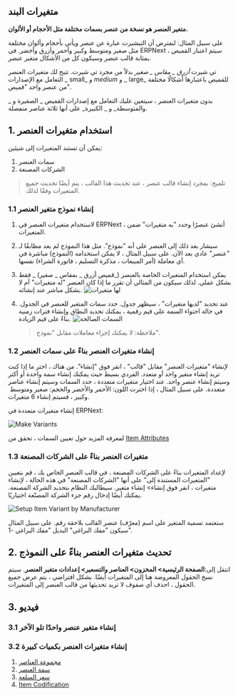 ## متغيرات البند

**متغير العنصر هو نسخة من عنصر بسمات مختلفة مثل الأحجام أو الألوان.**

على سبيل المثال: لنفترض أن التيشيرت عبارة عن عنصر ويأتي بأحجام وألوان مختلفة مثل صغير ومتوسط ​​وكبير وأحمر وأزرق وأخضر. في ERPNext ، سيتم اعتبار القميص بمثابة قالب عنصر وسيكون كل من الأشكال متغير عنصر.

تي شيرت _أزرق _ مقاس _ صغير_ بدلاً من مجرد تي شيرت. تتيح لك متغيرات العنصر التعامل مع الإصدارات _ small_ و _medium_ و _ large_ للقميص باعتبارها أشكالًا مختلفة من عنصر واحد "قميص".

بدون متغيرات العنصر ، سيتعين عليك التعامل مع إصدارات القميص _ الصغيرة و _ والمتوسطة_ و _ الكبيرة_ على أنها ثلاثة عناصر منفصلة.

## 1. استخدام متغيرات العنصر

يمكن أن تستند المتغيرات إلى شيئين:

1. سمات العنصر
2. الشركات المصنعة

> تلميح: بمجرد إنشاء قالب عنصر ، عند تحديث هذا القالب ، يتم أيضًا تحديث جميع المتغيرات وفقًا لذلك.

### 1.1 إنشاء نموذج متغير العنصر

1. لاستخدام متغيرات العنصر في ERPNext ، أنشئ عنصرًا وحدد "به متغيرات" ضمن المتغيرات.
    
2. سيشار بعد ذلك إلى العنصر على أنه "نموذج". مثل هذا النموذج لم يعد مطابقًا لـ "عنصر" عادي بعد الآن. على سبيل المثال ، لا يمكن استخدامه (النموذج) مباشرة في أي معاملة (أمر المبيعات ، مذكرة التسليم ، فاتورة الشراء) نفسها.
    
3. يمكن استخدام المتغيرات الخاصة بالعنصر (_قميص أزرق _ بمقاس _ صغير) _ فقط بشكل عملي. لذلك سيكون من المثالي أن تقرر ما إذا كان العنصر "له متغيرات" أم لا بشكل مباشر عند إنشائه. ![لها متغيرات](https://docs.erpnext.com/files/item-has-variants.png)
    
4. عند تحديد "لديها متغيرات" ، سيظهر جدول. حدد سمات المتغير للعنصر في الجدول. في حالة احتواء السمة على قيم رقمية ، يمكنك تحديد النطاق وإنشاء فترات زمنية بناءً على قيم الزيادة. ![السمات الصالحة](https://docs.erpnext.com/files/item-attributes.png)
    
    > ملاحظة: لا يمكنك إجراء معاملات مقابل "نموذج".
    

### 1.2 إنشاء متغيرات العنصر بناءً على سمات العنصر

لإنشاء "متغيرات العنصر" مقابل "قالب" ، انقر فوق "إنشاء". من هناك ، اختر ما إذا كنت تريد إنشاء متغير واحد أو متعدد. الفردي بسيط حيث يمكنك إنشاء سمة واحدة أو أكثر وسيتم إنشاء عنصر واحد. عند اختيار متغيرات متعددة ، حدد السمات وسيتم إنشاء عناصر متعددة. على سبيل المثال ، إذا اخترت اللون: الأحمر والأخضر والحجم: صغير ومتوسط ​​وكبير ، فسيتم إنشاء 6 متغيرات.

إنشاء متغيرات متعددة في ERPNext:

![Make Variants](https://docs.erpnext.com/files/make-multiple-variants.png)

لمعرفة المزيد حول تعيين السمات ، تحقق من [Item Attributes](https://docs.erpnext.com/docs/v13/user/manual/en/stock/item-attribute)

### 1.3 متغيرات العنصر بناءً على الشركات المصنعة

لإعداد المتغيرات بناءً على الشركات المصنعة ، في قالب العنصر الخاص بك ، قم بتعيين "المتغيرات المستندة إلى" على أنها "الشركات المصنعة" في هذه الحالة ، لإنشاء متغيرات ، انقر فوق إنشاء> إنشاء متغير. سيطالبك النظام بتحديد الشركة المصنعة. يمكنك أيضًا إدخال رقم جزء الشركة المصنّعة اختياريًا.

![Setup Item Variant by Manufacturer](https://docs.erpnext.com/files/select-mfg-for-variant.png)

ستعتمد تسمية المتغير على اسم (معرّف) عنصر القالب بلاحقة رقم. على سبيل المثال سيكون "مفك البراغي" البديل "مفك البراغي -1".

## 2. تحديث متغيرات العنصر بناءً على النموذج

انتقل إلى:**الصفحة الرئيسية> المخزون> العناصر والتسعير> إعدادات متغير العنصر**. سيتم نسخ الحقول المعروضة هنا إلى المتغيرات أيضًا. بشكل افتراضي ، يتم عرض جميع الحقول ، احذف أي صفوف لا تريد تحديثها من قالب العنصر إلى المتغيرات.

## 3. فيديو

### 3.1 إنشاء متغير عنصر واحدًا تلو الآخر

### 3.2 إنشاء متغيرات العنصر بكميات كبيرة

1. [مجموعة العناصر](https://docs.erpnext.com/docs/v13/user/manual/en/stock/item-group)
2. [سمة العنصر](https://docs.erpnext.com/docs/v13/user/manual/en/stock/item-attribute)
3. [سعر السلعة](https://docs.erpnext.com/docs/v13/user/manual/en/stock/item-price)
4. [Item Codification](https://docs.erpnext.com/docs/v13/user/manual/en/stock/articles/item-codification)